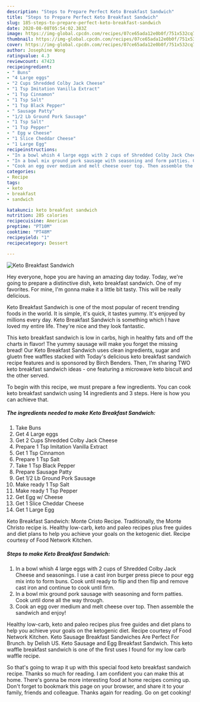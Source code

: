 ```yaml
---
description: "Steps to Prepare Perfect Keto Breakfast Sandwich"
title: "Steps to Prepare Perfect Keto Breakfast Sandwich"
slug: 185-steps-to-prepare-perfect-keto-breakfast-sandwich
date: 2020-08-08T05:54:02.383Z
image: https://img-global.cpcdn.com/recipes/07ce65ada12e0b0f/751x532cq70/keto-breakfast-sandwich-recipe-main-photo.jpg
thumbnail: https://img-global.cpcdn.com/recipes/07ce65ada12e0b0f/751x532cq70/keto-breakfast-sandwich-recipe-main-photo.jpg
cover: https://img-global.cpcdn.com/recipes/07ce65ada12e0b0f/751x532cq70/keto-breakfast-sandwich-recipe-main-photo.jpg
author: Josephine Wong
ratingvalue: 4.3
reviewcount: 47423
recipeingredient:
- " Buns"
- "4 Large eggs"
- "2 Cups Shredded Colby Jack Cheese"
- "1 Tsp Imitation Vanilla Extract"
- "1 Tsp Cinnamon"
- "1 Tsp Salt"
- "1 Tsp Black Pepper"
- " Sausage Patty"
- "1/2 Lb Ground Pork Sausage"
- "1 Tsp Salt"
- "1 Tsp Pepper"
- " Egg w Cheese"
- "1 Slice Cheddar Cheese"
- "1 Large Egg"
recipeinstructions:
- "In a bowl whish 4 large eggs with 2 cups of Shredded Colby Jack Cheese and seasonings. I use a cast iron burger press piece to pour egg mix into to form buns. Cook until ready to flip and then flip and remove cast iron and continue to cook until firm."
- "In a bowl mix ground pork sausage with seasoning and form patties. Cook until done all the way through."
- "Cook an egg over medium and melt cheese over top. Then assemble the sandwich and enjoy!"
categories:
- Recipe
tags:
- keto
- breakfast
- sandwich

katakunci: keto breakfast sandwich 
nutrition: 285 calories
recipecuisine: American
preptime: "PT10M"
cooktime: "PT48M"
recipeyield: "1"
recipecategory: Dessert

---
```



![Keto Breakfast Sandwich](https://img-global.cpcdn.com/recipes/07ce65ada12e0b0f/751x532cq70/keto-breakfast-sandwich-recipe-main-photo.jpg)

Hey everyone, hope you are having an amazing day today. Today, we're going to prepare a distinctive dish, keto breakfast sandwich. One of my favorites. For mine, I'm gonna make it a little bit tasty. This will be really delicious.

Keto Breakfast Sandwich is one of the most popular of recent trending foods in the world. It is simple, it's quick, it tastes yummy. It's enjoyed by millions every day. Keto Breakfast Sandwich is something which I have loved my entire life. They're nice and they look fantastic.

This keto breakfast sandwich is low in carbs, high in healthy fats and off the charts in flavor! The yummy sausage will make you forget the missing bread! Our Keto Breakfast Sandwich uses clean ingredients, sugar and gluetn free waffles stacked with Today&#39;s delicious keto breakfast sandwich recipe features and is sponsored by Birch Benders. Then, I&#39;m sharing TWO keto breakfast sandwich ideas - one featuring a microwave keto biscuit and the other served.


To begin with this recipe, we must prepare a few ingredients. You can cook keto breakfast sandwich using 14 ingredients and 3 steps. Here is how you can achieve that.

<!--inarticleads1-->

##### The ingredients needed to make Keto Breakfast Sandwich:

1. Take  Buns
1. Get 4 Large eggs
1. Get 2 Cups Shredded Colby Jack Cheese
1. Prepare 1 Tsp Imitation Vanilla Extract
1. Get 1 Tsp Cinnamon
1. Prepare 1 Tsp Salt
1. Take 1 Tsp Black Pepper
1. Prepare  Sausage Patty
1. Get 1/2 Lb Ground Pork Sausage
1. Make ready 1 Tsp Salt
1. Make ready 1 Tsp Pepper
1. Get  Egg w/ Cheese
1. Get 1 Slice Cheddar Cheese
1. Get 1 Large Egg


Keto Breakfast Sandwich: Monte Cristo Recipe. Traditionally, the Monte Christo recipe is. Healthy low-carb, keto and paleo recipes plus free guides and diet plans to help you achieve your goals on the ketogenic diet. Recipe courtesy of Food Network Kitchen. 

<!--inarticleads2-->

##### Steps to make Keto Breakfast Sandwich:

1. In a bowl whish 4 large eggs with 2 cups of Shredded Colby Jack Cheese and seasonings. I use a cast iron burger press piece to pour egg mix into to form buns. Cook until ready to flip and then flip and remove cast iron and continue to cook until firm.
1. In a bowl mix ground pork sausage with seasoning and form patties. Cook until done all the way through.
1. Cook an egg over medium and melt cheese over top. Then assemble the sandwich and enjoy!


Healthy low-carb, keto and paleo recipes plus free guides and diet plans to help you achieve your goals on the ketogenic diet. Recipe courtesy of Food Network Kitchen. Keto Sausage Breakfast Sandwiches Are Perfect For Brunch. by Delish US. Keto Sausage and Egg Breakfast Sandwich. This keto waffle breakfast sandwich is one of the first uses I found for my low carb waffle recipe. 

So that's going to wrap it up with this special food keto breakfast sandwich recipe. Thanks so much for reading. I am confident you can make this at home. There's gonna be more interesting food at home recipes coming up. Don't forget to bookmark this page on your browser, and share it to your family, friends and colleague. Thanks again for reading. Go on get cooking!
